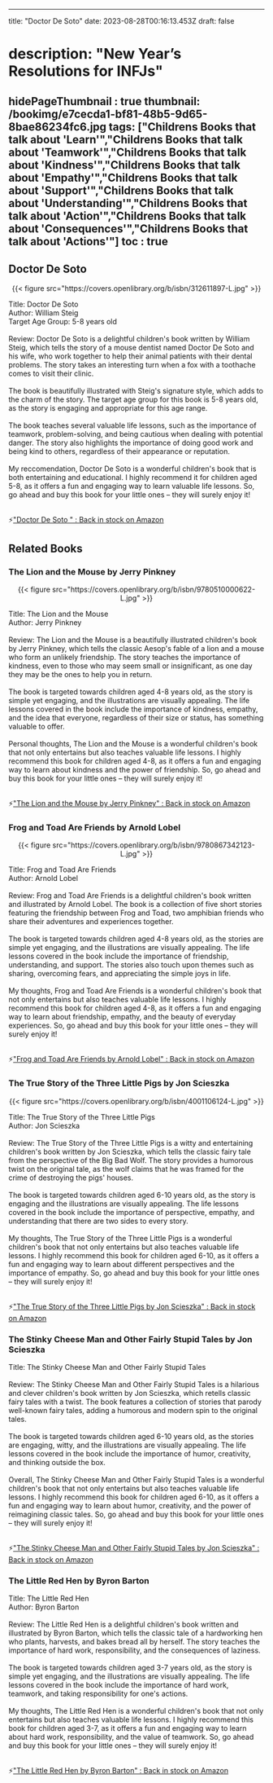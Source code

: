
---
title: "Doctor De Soto"
date: 2023-08-28T00:16:13.453Z
draft: false
# description: "New Year’s Resolutions for INFJs"
hidePageThumbnail : true
thumbnail: /bookimg/e7cecda1-bf81-48b5-9d65-8bae86234fc6.jpg
tags: ["Childrens Books that talk about 'Learn'","Childrens Books that talk about 'Teamwork'","Childrens Books that talk about 'Kindness'","Childrens Books that talk about 'Empathy'","Childrens Books that talk about 'Support'","Childrens Books that talk about 'Understanding'","Childrens Books that talk about 'Action'","Childrens Books that talk about 'Consequences'","Childrens Books that talk about 'Actions'"]
toc : true
---
## Doctor De Soto 

<center>
{{< figure src="https://covers.openlibrary.org/b/isbn/312611897-L.jpg" >}}
</center>

Title: Doctor De Soto</br>
Author: William Steig</br>
Target Age Group: 5-8 years old</br></br>
Review: Doctor De Soto is a delightful children's book written by William Steig, which tells the story of a mouse dentist named Doctor De Soto and his wife, who work together to help their animal patients with their dental problems. The story takes an interesting turn when a fox with a toothache comes to visit their clinic.</br></br>
The book is beautifully illustrated with Steig's signature style, which adds to the charm of the story. The target age group for this book is 5-8 years old, as the story is engaging and appropriate for this age range.</br></br>
The book teaches several valuable life lessons, such as the importance of teamwork, problem-solving, and being cautious when dealing with potential danger. The story also highlights the importance of doing good work and being kind to others, regardless of their appearance or reputation.</br></br>
My reccomendation, Doctor De Soto is a wonderful children's book that is both entertaining and educational. I highly recommend it for children aged 5-8, as it offers a fun and engaging way to learn valuable life lessons. So, go ahead and buy this book for your little ones – they will surely enjoy it!</br></br>

<p>⚡<a id="aflink" href="https://www.amazon.com/gp/search?ie=UTF8&tag=klayu00-20&linkCode=ur2&linkId=6639bed89a8ad8dd2705e40644eb43d3&camp=1789&creative=9325&index=books&keywords=Doctor De Soto " class="one" target="_blank" title='"Doctor De Soto " : Back in stock on Amazon'>"Doctor De Soto " : Back in stock on Amazon</a></p>

## Related Books
### The Lion and the Mouse by Jerry Pinkney
<center>
{{< figure src="https://covers.openlibrary.org/b/isbn/9780510000622-L.jpg" >}}
</center>

Title: The Lion and the Mouse</br>
Author: Jerry Pinkney</br></br>
Review: The Lion and the Mouse is a beautifully illustrated children's book by Jerry Pinkney, which tells the classic Aesop's fable of a lion and a mouse who form an unlikely friendship. The story teaches the importance of kindness, even to those who may seem small or insignificant, as one day they may be the ones to help you in return.</br></br>
The book is targeted towards children aged 4-8 years old, as the story is simple yet engaging, and the illustrations are visually appealing. The life lessons covered in the book include the importance of kindness, empathy, and the idea that everyone, regardless of their size or status, has something valuable to offer.</br></br>
Personal thoughts, The Lion and the Mouse is a wonderful children's book that not only entertains but also teaches valuable life lessons. I highly recommend this book for children aged 4-8, as it offers a fun and engaging way to learn about kindness and the power of friendship. So, go ahead and buy this book for your little ones – they will surely enjoy it!</br></br>

<p>⚡<a id="aflink" href="https://www.amazon.com/gp/search?ie=UTF8&tag=klayu00-20&linkCode=ur2&linkId=6639bed89a8ad8dd2705e40644eb43d3&camp=1789&creative=9325&index=books&keywords=The Lion and the Mouse by Jerry Pinkney" class="one" target="_blank" title='"The Lion and the Mouse by Jerry Pinkney" : Back in stock on Amazon'>"The Lion and the Mouse by Jerry Pinkney" : Back in stock on Amazon</a></p>

### Frog and Toad Are Friends by Arnold Lobel
<center>
{{< figure src="https://covers.openlibrary.org/b/isbn/9780867342123-L.jpg" >}}
</center>

Title: Frog and Toad Are Friends</br>
Author: Arnold Lobel</br></br>
Review: Frog and Toad Are Friends is a delightful children's book written and illustrated by Arnold Lobel. The book is a collection of five short stories featuring the friendship between Frog and Toad, two amphibian friends who share their adventures and experiences together.</br></br>
The book is targeted towards children aged 4-8 years old, as the stories are simple yet engaging, and the illustrations are visually appealing. The life lessons covered in the book include the importance of friendship, understanding, and support. The stories also touch upon themes such as sharing, overcoming fears, and appreciating the simple joys in life.</br></br>
My thoughts, Frog and Toad Are Friends is a wonderful children's book that not only entertains but also teaches valuable life lessons. I highly recommend this book for children aged 4-8, as it offers a fun and engaging way to learn about friendship, empathy, and the beauty of everyday experiences. So, go ahead and buy this book for your little ones – they will surely enjoy it!</br></br>

<p>⚡<a id="aflink" href="https://www.amazon.com/gp/search?ie=UTF8&tag=klayu00-20&linkCode=ur2&linkId=6639bed89a8ad8dd2705e40644eb43d3&camp=1789&creative=9325&index=books&keywords=Frog and Toad Are Friends by Arnold Lobel" class="one" target="_blank" title='"Frog and Toad Are Friends by Arnold Lobel" : Back in stock on Amazon'>"Frog and Toad Are Friends by Arnold Lobel" : Back in stock on Amazon</a></p>

### The True Story of the Three Little Pigs by Jon Scieszka
<center>
{{< figure src="https://covers.openlibrary.org/b/isbn/4001106124-L.jpg" >}}
</center>

Title: The True Story of the Three Little Pigs</br>
Author: Jon Scieszka</br></br>
Review: The True Story of the Three Little Pigs is a witty and entertaining children's book written by Jon Scieszka, which tells the classic fairy tale from the perspective of the Big Bad Wolf. The story provides a humorous twist on the original tale, as the wolf claims that he was framed for the crime of destroying the pigs' houses.</br></br>
The book is targeted towards children aged 6-10 years old, as the story is engaging and the illustrations are visually appealing. The life lessons covered in the book include the importance of perspective, empathy, and understanding that there are two sides to every story.</br></br>
My thoughts, The True Story of the Three Little Pigs is a wonderful children's book that not only entertains but also teaches valuable life lessons. I highly recommend this book for children aged 6-10, as it offers a fun and engaging way to learn about different perspectives and the importance of empathy. So, go ahead and buy this book for your little ones – they will surely enjoy it!</br></br>

<p>⚡<a id="aflink" href="https://www.amazon.com/gp/search?ie=UTF8&tag=klayu00-20&linkCode=ur2&linkId=6639bed89a8ad8dd2705e40644eb43d3&camp=1789&creative=9325&index=books&keywords=The True Story of the Three Little Pigs by Jon Scieszka" class="one" target="_blank" title='"The True Story of the Three Little Pigs by Jon Scieszka" : Back in stock on Amazon'>"The True Story of the Three Little Pigs by Jon Scieszka" : Back in stock on Amazon</a></p>

### The Stinky Cheese Man and Other Fairly Stupid Tales by Jon Scieszka
Title: The Stinky Cheese Man and Other Fairly Stupid Tales</br></br>
Review: The Stinky Cheese Man and Other Fairly Stupid Tales is a hilarious and clever children's book written by Jon Scieszka, which retells classic fairy tales with a twist. The book features a collection of stories that parody well-known fairy tales, adding a humorous and modern spin to the original tales.</br></br>
The book is targeted towards children aged 6-10 years old, as the stories are engaging, witty, and the illustrations are visually appealing. The life lessons covered in the book include the importance of humor, creativity, and thinking outside the box.</br></br>
Overall, The Stinky Cheese Man and Other Fairly Stupid Tales is a wonderful children's book that not only entertains but also teaches valuable life lessons. I highly recommend this book for children aged 6-10, as it offers a fun and engaging way to learn about humor, creativity, and the power of reimagining classic tales. So, go ahead and buy this book for your little ones – they will surely enjoy it!</br></br>

<p>⚡<a id="aflink" href="https://www.amazon.com/gp/search?ie=UTF8&tag=klayu00-20&linkCode=ur2&linkId=6639bed89a8ad8dd2705e40644eb43d3&camp=1789&creative=9325&index=books&keywords=The Stinky Cheese Man and Other Fairly Stupid Tales by Jon Scieszka" class="one" target="_blank" title='"The Stinky Cheese Man and Other Fairly Stupid Tales by Jon Scieszka" : Back in stock on Amazon'>"The Stinky Cheese Man and Other Fairly Stupid Tales by Jon Scieszka" : Back in stock on Amazon</a></p>

### The Little Red Hen by Byron Barton
Title: The Little Red Hen</br>
Author: Byron Barton</br></br>
Review: The Little Red Hen is a delightful children's book written and illustrated by Byron Barton, which tells the classic tale of a hardworking hen who plants, harvests, and bakes bread all by herself. The story teaches the importance of hard work, responsibility, and the consequences of laziness.</br></br>
The book is targeted towards children aged 3-7 years old, as the story is simple yet engaging, and the illustrations are visually appealing. The life lessons covered in the book include the importance of hard work, teamwork, and taking responsibility for one's actions.</br></br>
My thoughts, The Little Red Hen is a wonderful children's book that not only entertains but also teaches valuable life lessons. I highly recommend this book for children aged 3-7, as it offers a fun and engaging way to learn about hard work, responsibility, and the value of teamwork. So, go ahead and buy this book for your little ones – they will surely enjoy it!</br></br>

<p>⚡<a id="aflink" href="https://www.amazon.com/gp/search?ie=UTF8&tag=klayu00-20&linkCode=ur2&linkId=6639bed89a8ad8dd2705e40644eb43d3&camp=1789&creative=9325&index=books&keywords=The Little Red Hen by Byron Barton" class="one" target="_blank" title='"The Little Red Hen by Byron Barton" : Back in stock on Amazon'>"The Little Red Hen by Byron Barton" : Back in stock on Amazon</a></p>
